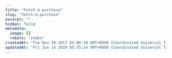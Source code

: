 ```yaml
---
title: "Fetch a purchase"
slug: "fetch-a-purchase"
excerpt: ""
hidden: false
metadata: 
  image: []
  robots: "index"
createdAt: "Tue Nov 28 2017 05:06:10 GMT+0000 (Coordinated Universal Time)"
updatedAt: "Fri Jun 14 2019 05:35:14 GMT+0000 (Coordinated Universal Time)"
---
```

